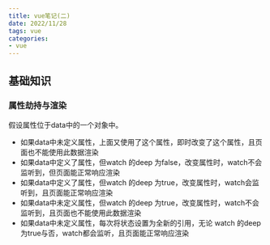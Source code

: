 ```yaml
---
title: vue笔记(二)
date: 2022/11/28
tags: vue
categories: 
- vue
---
```


## 基础知识

### 属性劫持与渲染
假设属性位于data中的一个对象中。
- 如果data中未定义属性，上面又使用了这个属性，即时改变了这个属性，且页面也不能使用此数据渲染
- 如果data中定义了属性，但watch 的deep 为false，改变属性时，watch不会监听到，但页面能正常响应渲染
- 如果data中定义了属性，但watch 的deep 为true，改变属性时，watch会监听到，且页面能正常响应渲染
- 如果data中未定义属性，但watch 的deep 为true，改变属性时，watch不会监听到，且页面也不能使用此数据渲染
- 如果data中未定义属性，每次将状态设置为全新的引用，无论 watch 的deep 为true与否，watch都会监听，且页面能正常响应渲染